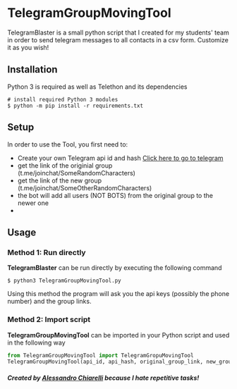 # TelegramGroupMovingTool
TelegramBlaster is a small python script that I created for my students' team in order to send telegram messages to all contacts in a csv form. Customize it as you wish!

## Installation
Python 3 is required as well as Telethon and its dependencies
```console
# install required Python 3 modules
$ python -m pip install -r requirements.txt
```

## Setup
In order to use the Tool, you first need to:
- Create your own Telegram api id and hash [Click here to go to telegram](https://my.telegram.org/)
- get the link of the originial group (t.me/joinchat/SomeRandomCharacters)
- get the link of the new group (t.me/joinchat/SomeOtherRandomCharacters)
- the bot will add all users (NOT BOTS) from the original group to the newer one
- 
## Usage
### Method 1: Run directly
**TelegramBlaster** can be run directly by executing the following command
```console
$ python3 TelegramGroupMovingTool.py
```
Using this method the program will ask you the api keys (possibly the phone number) and the group links.

### Method 2: Import script
**TelegramGroupMovingTool** can be imported in your Python script and used in the following way
```python
from TelegramGroupMovingTool import TelegramGropuMovingTool
TelegramGroupMovingTool(api_id, api_hash, original_group_link, new_group_link)
```  
  
    
  
##### Created by [Alessandro Chiarelli](https://github.com/alexcarchiar) because I hate repetitive tasks!
